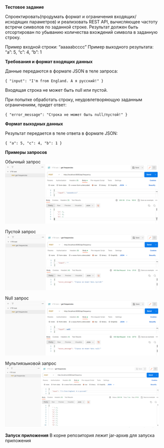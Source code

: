 ****Тестовое задание****

Спроектировать(продумать формат и ограничения входящих/исходящих параметров) и реализовать REST API, вычисляющее частоту встречи символов по заданной строке. Результат должен быть отсортирован по убыванию количества вхождений символа в заданную строку.

Пример входной строки: “aaaaabcccc”
Пример выходного результата: “a”: 5, “c”: 4, “b”: 1

****Требования и формат входящих данных****

Данные передаются в формате JSON в теле запроса:

`{
"input": "I'm from England. А я русский!"
}`

Входящая строка не может быть null или пустой.

При попытке обработать строку, неудовлетворяющую заданным ограничениям, придет ответ:

`{
"error_message": "Строка не может быть null/пустой!"
}`

****Формат выходных данных****

Результат передается в теле ответа в формате JSON:

`{
"a": 5,
"c": 4,
"b": 1
}`

****Примеры запросов****

Обычный запрос
![Обычный запрос](/imgs/img1.png)

Пустой запрос
![Пустой запрос](/imgs/img2.png)

Null запрос
![Null запрос](/imgs/img3.png)

Мультиязыковой запрос
![Мультиязыковой запрос](/imgs/img4.png)

****Запуск приложения****
В корне репозитория лежит jar-архив для запуска приложения
